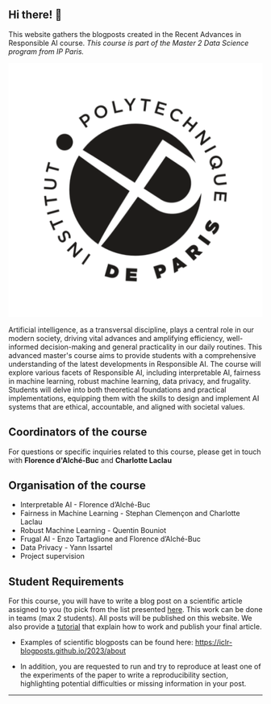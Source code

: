 ## Hi there! 👋

This website gathers the blogposts created in the Recent Advances in Responsible AI course.
*This course is part of the Master 2 Data Science program from IP Paris.*

<img class="avatar" src="images/ip-logo.png" alt="ip-paris">

Artificial intelligence, as a transversal discipline, plays a central role in our modern society, driving vital advances and amplifying efficiency, well-informed decision-making and general practicality in our daily routines. This advanced master's course aims to provide students with a comprehensive understanding of the latest developments in Responsible AI. The course will explore various facets of Responsible AI, including interpretable AI, fairness in machine learning, robust machine learning, data privacy, and frugality. Students will delve into both theoretical foundations and practical implementations, equipping them with the skills to design and implement AI systems that are ethical, accountable, and aligned with societal values.

## Coordinators of the course 
For questions or specific inquiries related to this course, please get in touch with 
**Florence d'Alché-Buc** and **Charlotte Laclau**

## Organisation of the course

* Interpretable AI - Florence d’Alché-Buc
* Fairness in Machine Learning - Stephan Clemençon and Charlotte Laclau
* Robust Machine Learning - Quentin Bouniot
* Frugal AI - Enzo Tartaglione and Florence d’Alché-Buc
* Data Privacy - Yann Issartel
* Project supervision

## Student Requirements

For this course, you will have to write a blog post on a scientific article assigned to you (to pick from the list presented [here](articles/). This work can be done in teams (max 2 students). All posts will be published on this website. 
We also provide a [tutorial](tutorial/) that explain how to work and publish your final article.

* Examples of scientific blogposts can be found here: https://iclr-blogposts.github.io/2023/about

* In addition, you are requested to run and try to reproduce at least one of the experiments of the paper to write a reproducibility section, highlighting potential difficulties or missing information in your post. 


<hr/>